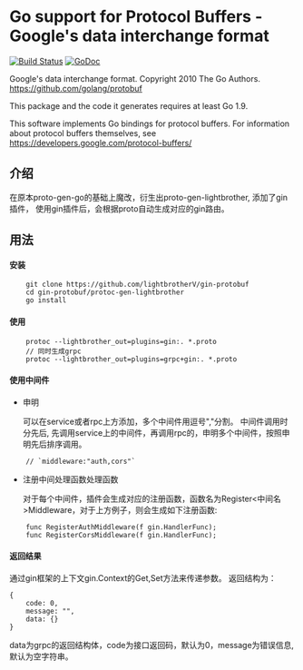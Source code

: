 # Go support for Protocol Buffers - Google's data interchange format

[![Build Status](https://travis-ci.org/golang/protobuf.svg?branch=master)](https://travis-ci.org/golang/protobuf)
[![GoDoc](https://godoc.org/github.com/golang/protobuf?status.svg)](https://godoc.org/github.com/golang/protobuf)

Google's data interchange format.
Copyright 2010 The Go Authors.
https://github.com/golang/protobuf

This package and the code it generates requires at least Go 1.9.

This software implements Go bindings for protocol buffers.  For
information about protocol buffers themselves, see
	https://developers.google.com/protocol-buffers/

## 介绍 ##

在原本proto-gen-go的基础上魔改，衍生出proto-gen-lightbrother, 添加了gin插件， 使用gin插件后，会根据proto自动生成对应的gin路由。

## 用法 ##

#### 安装
```
    git clone https://github.com/lightbrotherV/gin-protobuf
    cd gin-protobuf/protoc-gen-lightbrother
    go install
```
#### 使用
```
    protoc --lightbrother_out=plugins=gin:. *.proto
    // 同时生成grpc
    protoc --lightbrother_out=plugins=grpc+gin:. *.proto
```
#### 使用中间件
- 申明

    可以在service或者rpc上方添加，多个中间件用逗号","分割。
    中间件调用时分先后, 先调用service上的中间件，再调用rpc的，申明多个中间件，按照申明先后排序调用。
``` golang
    // `middleware:"auth,cors"`
```

- 注册中间处理函数处理函数

    对于每个中间件，插件会生成对应的注册函数，函数名为Register<中间名>Middleware，对于上方例子，则会生成如下注册函数:
```golang
    func RegisterAuthMiddleware(f gin.HandlerFunc);
    func RegisterCorsMiddleware(f gin.HandlerFunc);
```

#### 返回结果
通过gin框架的上下文gin.Context的Get,Set方法来传递参数。
返回结构为：
```
{
    code: 0,
    message: "",
    data: {}
}
```

data为grpc的返回结构体，code为接口返回码，默认为0，message为错误信息,默认为空字符串。
